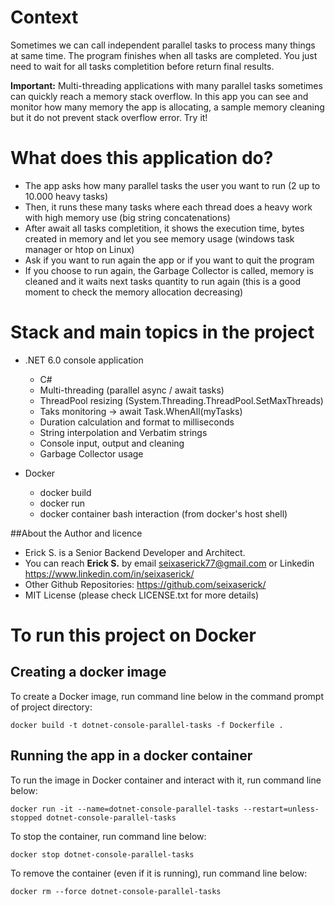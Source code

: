 # Context
Sometimes we can call independent parallel tasks to process many things at same time.
The program finishes when all tasks are completed.
You just need to wait for all tasks completition before return final results.

**Important:** Multi-threading applications with many parallel tasks sometimes can quickly reach a memory stack overflow. In this app you can see and monitor how many memory the app is allocating, a sample memory cleaning but it do not prevent stack overflow error. Try it!

# What does this application do?
- The app asks how many parallel tasks the user you want to run (2 up to 10.000 heavy tasks)
- Then, it runs these many tasks where each thread does a heavy work with high memory use (big string concatenations)
- After await all tasks completition, it shows the execution time, bytes created in memory and let you see memory usage (windows task manager or htop on Linux)
- Ask if you want to run again the app or if you want to quit the program
- If you choose to run again, the Garbage Collector is called, memory is cleaned and it waits next tasks quantity to run again (this is a good moment to check the memory allocation decreasing)
 

# Stack and main topics in the project
- .NET 6.0 console application
    - C#
    - Multi-threading (parallel async / await tasks)
    - ThreadPool resizing (System.Threading.ThreadPool.SetMaxThreads)
    - Taks monitoring -> await Task.WhenAll(myTasks)
    - Duration calculation and format to milliseconds
    - String interpolation and Verbatim strings
    - Console input, output and cleaning
    - Garbage Collector usage

- Docker
    - docker build
    - docker run
    - docker container bash interaction (from docker's host shell)


##About the Author and licence
- Erick S. is a Senior Backend Developer and Architect. 
- You can reach **Erick S.** by email <seixaserick77@gmail.com> or Linkedin <https://www.linkedin.com/in/seixaserick/>
- Other Github Repositories: <https://github.com/seixaserick/>
- MIT License (please check LICENSE.txt for more details)





# To run this project on Docker

## Creating a docker image
To create a Docker image, run command line below in the command prompt of project directory:
```
docker build -t dotnet-console-parallel-tasks -f Dockerfile .
```


## Running the app in a docker container

To run the image in Docker container and interact with it, run command line below: 
```
docker run -it --name=dotnet-console-parallel-tasks --restart=unless-stopped dotnet-console-parallel-tasks
```

To stop the container, run command line below: 
```
docker stop dotnet-console-parallel-tasks
```

To remove the container (even if it is running), run command line below: 
```
docker rm --force dotnet-console-parallel-tasks
```